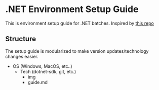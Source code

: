 # .NET Environment Setup Guide
This is environment setup guide for .NET batches. Inspired by [this repo](https://github.com/sophiagavrila/environment-setup)

## Structure
The setup guide is modularized to make version updates/technology changes easier.
- OS (Windows, MacOS, etc..)
  - Tech (dotnet-sdk, git, etc.)
    - img
    - guide.md
